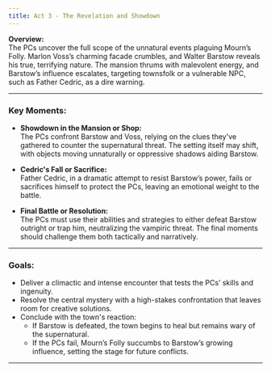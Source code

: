 ```yaml
---
title: Act 3 - The Revelation and Showdown
---
```



**Overview:**  
The PCs uncover the full scope of the unnatural events plaguing Mourn’s Folly. Marlon Voss’s charming facade crumbles, and Walter Barstow reveals his true, terrifying nature. The mansion thrums with malevolent energy, and Barstow’s influence escalates, targeting townsfolk or a vulnerable NPC, such as Father Cedric, as a dire warning.

---

### Key Moments:

- **Showdown in the Mansion or Shop:**  
  The PCs confront Barstow and Voss, relying on the clues they've gathered to counter the supernatural threat. The setting itself may shift, with objects moving unnaturally or oppressive shadows aiding Barstow.

- **Cedric's Fall or Sacrifice:**  
  Father Cedric, in a dramatic attempt to resist Barstow’s power, fails or sacrifices himself to protect the PCs, leaving an emotional weight to the battle.

- **Final Battle or Resolution:**  
  The PCs must use their abilities and strategies to either defeat Barstow outright or trap him, neutralizing the vampiric threat. The final moments should challenge them both tactically and narratively.

---

### Goals:

- Deliver a climactic and intense encounter that tests the PCs’ skills and ingenuity.
- Resolve the central mystery with a high-stakes confrontation that leaves room for creative solutions.
- Conclude with the town's reaction:
  - If Barstow is defeated, the town begins to heal but remains wary of the supernatural.
  - If the PCs fail, Mourn’s Folly succumbs to Barstow’s growing influence, setting the stage for future conflicts.

---
